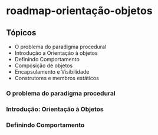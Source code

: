 # roadmap-orientação-objetos

## Tópicos

- O problema do paradigma procedural
- Introdução a Orientação à objetos
- Definindo Comportamento
- Composição de objetos
- Encapsulamento e Visibilidade
- Construtores e membros estáticos

### O problema do paradigma procedural
### Introdução: Orientação à Objetos
### Definindo Comportamento

